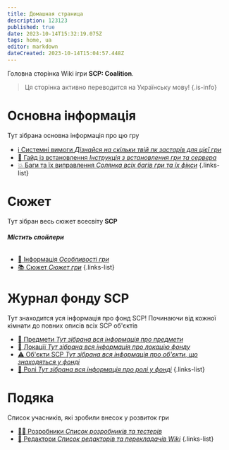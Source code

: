 ```yaml
---
title: Домашная страница
description: 123123
published: true
date: 2023-10-14T15:32:19.075Z
tags: home, ua
editor: markdown
dateCreated: 2023-10-14T15:04:57.448Z
---
```


Головна сторінка Wiki ігри **SCP: Coalition**.
> Ця сторінка активно переводится на Українську мову!
{.is-info}


# Основна інформація
Тут зібрана основна інформація про цю гру

- [:information_source: Системні вимоги *Дізнайся на скільки твій пк застарів для цієї гри*](/uk/install/requirements)
- [:scroll: Гайд із встановлення *Інструкція з встановлення гри та сервера*](/uk/install)
- [:boom: Баги та їх виправлення *Солянка всіх багів гри та їх фікси*](/uk/troubleshooting)
{.links-list}

# Сюжет

Тут зібран весь сюжет всесвіту **SCP**
###### **Містить спойлери**
- [:bookmark_tabs: Інформація *Особливості гри*](/uk/game)
- [:books: Сюжет *Сюжет гри*](/uk/game/plot)
{.links-list}

# Журнал фонду SCP

Тут знаходится уся інформація про фонд SCP! 
Починаючи від кожної кімнати до повних описів всіх SCP об'єктів
- [:pizza: Предмети *Тут зібрана вся інформація про предмети*](/uk/game/items)
- [:door: Локації *Тут зібрана вся інформація про локацію фонду*](/uk/game/rooms)
- [:warning: Об'єкти SCP *Тут зібрана вся інформація про об'єкти, що знаходяться у фонді*](/uk/game/scps)
- [:construction_worker: Ролі *Тут зібрана вся інформація про ролі у фонді*](/uk/game/jobs)
{.links-list}

# Подяка
Список учасників, які зробили внесок у розвиток гри
- [👨‍💻 Розробники *Список розробників та тестерів*](/uk/thanks/dev)
- [📰 Редактори *Список редакторів та перекладачів Wiki*](/uk/thanks/edit)
{.links-list}
